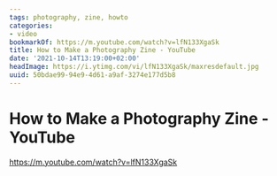```yaml
---
tags: photography, zine, howto
categories:
- video
bookmarkOf: https://m.youtube.com/watch?v=lfN133XgaSk
title: How to Make a Photography Zine - YouTube
date: '2021-10-14T13:19:00+02:00'
headImage: https://i.ytimg.com/vi/lfN133XgaSk/maxresdefault.jpg
uuid: 50bdae99-94e9-4d61-a9af-3274e177d5b8
---
```


# How to Make a Photography Zine - YouTube

https://m.youtube.com/watch?v=lfN133XgaSk

![]()
